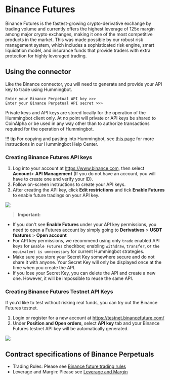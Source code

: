 # Binance Futures

<meta charset="utf-8" />

Binance Futures is the fastest-growing crypto-derivative exchange by trading volume and currently offers the highest leverage of 125x margin among major crypto exchanges, making it one of the most competitive products in the market. This was made possible by our robust risk management system, which includes a sophisticated risk engine, smart liquidation model, and insurance funds that provide traders with extra protection for highly leveraged trading.

## Using the connector

Like the Binance connector, you will need to generate and provide your API key to trade using Hummingbot.

```
Enter your Binance Perpetual API key >>>
Enter your Binance Perpetual API secret >>>
```

Private keys and API keys are stored locally for the operation of the Hummingbot client only. At no point will private or API keys be shared to CoinAlpha or be used in any way other than to authorize transactions required for the operation of Hummingbot.

!!! tip
    For copying and pasting into Hummingbot, see [this page](https://hummingbot.zendesk.com/hc/en-us/articles/900004871203-Copy-and-paste-your-API-keys) for more instructions in our Hummingbot Help Center.

### Creating Binance Futures API keys

1. Log into your account at https://www.binance.com, then select **Account**> **API Management** (If you do not have an account, you will have to create one and verify your ID).
2. Follow on-screen instructions to create your API keys.
3. After creating the API key, click **Edit restrictions** and tick **Enable Futures** to enable future tradings on your API key.

![](/assets/img/api-restriction.jpg)

> **Important:**

- If you don't see **Enable Futures** under your API key permissions, you need to open a Futures account by simply going to **Derivatives** > **USDT features** > **Open account**
- For API key permissions, we recommend using only `trade` enabled API keys for `Enable Futures` checkbox; enabling `withdraw`, `transfer`, or `the equivalent is unnecessary` for current Hummingbot strategies.
- Make sure you store your Secret Key somewhere secure and do not share it with anyone. Your Secret Key will only be displayed once at the time when you create the API.
- If you lose your Secret Key, you can delete the API and create a new one. However, it will be impossible to reuse the same API.

### Creating Binance Futures Testnet API Keys

If you’d like to test without risking real funds, you can try out the Binance Futures testnet.

1. Login or register for a new account at https://testnet.binancefuture.com/
2. Under **Position and Open orders**, select **API key** tab and your Binance Futures testnet API key will be automatically generated.

![](/assets/img/testnet-api.jpg)

## Contract specifications of Binance Perpetuals

- Trading Rules: Please see [Binance future trading rules](https://www.binance.com/en/futures/trading-rules)
- Leverage and Margin: Please see [Leverage and Margin](https://www.binance.com/en/support/faq/360033162192)

